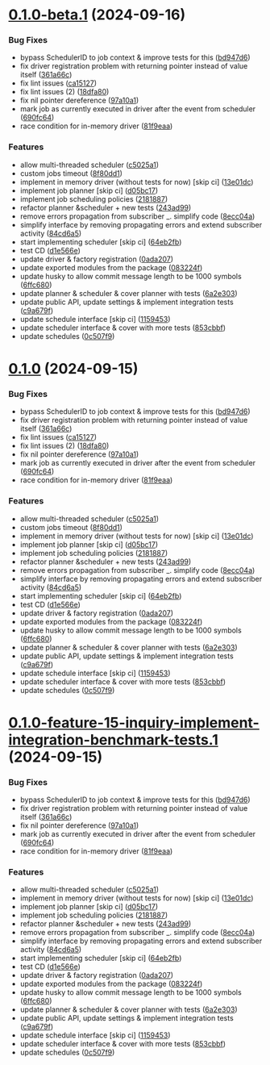 # [0.1.0-beta.1](https://github.com/misikdmytro/gotick/compare/v0.0.1...v0.1.0-beta.1) (2024-09-16)


### Bug Fixes

* bypass SchedulerID to job context & improve tests for this ([bd947d6](https://github.com/misikdmytro/gotick/commit/bd947d65985376b5ed9da804d3d9b93ccd49fe49))
* fix driver registration problem with returning pointer instead of value itself ([361a66c](https://github.com/misikdmytro/gotick/commit/361a66cfe6ffa2463c1d3f5425a913016636e528))
* fix lint issues ([ca15127](https://github.com/misikdmytro/gotick/commit/ca151273dcb17335c633e9b2ca36268ba3fa8cfa))
* fix lint issues (2) ([18dfa80](https://github.com/misikdmytro/gotick/commit/18dfa803f591bddc2c904dc112b6036e605d6f60))
* fix nil pointer dereference ([97a10a1](https://github.com/misikdmytro/gotick/commit/97a10a14fe1b42c772392af23345368f389c0b0d))
* mark job as currently executed in driver after the event from scheduler ([690fc64](https://github.com/misikdmytro/gotick/commit/690fc6485c70b2862fa1e39125c87b01106b3f5e))
* race condition for in-memory driver ([81f9eaa](https://github.com/misikdmytro/gotick/commit/81f9eaaae9cffd8d9ef62fabf0dae590d2aec53a))


### Features

* allow multi-threaded scheduler ([c5025a1](https://github.com/misikdmytro/gotick/commit/c5025a1cc31cb8eb8f2015dd1d6f8e939a12ab26))
* custom jobs timeout ([8f80dd1](https://github.com/misikdmytro/gotick/commit/8f80dd15ad64b3f44a1ddd3deefe2fa1f109504d))
* implement in memory driver (without tests for now) [skip ci] ([13e01dc](https://github.com/misikdmytro/gotick/commit/13e01dcf6f5e54e3b4937563a5d643d689f73638))
* implement job planner [skip ci] ([d05bc17](https://github.com/misikdmytro/gotick/commit/d05bc17c6b2a3b2f68e88e438f06ccf56ac0d2ec))
* implement job scheduling policies ([2181887](https://github.com/misikdmytro/gotick/commit/21818876bb979556450bcae23a28c1492cbb43d4))
* refactor planner &scheduler + new tests ([243ad99](https://github.com/misikdmytro/gotick/commit/243ad99796a605346efb309e94f0228e694fdfa1))
* remove errors propagation from subscriber _. simplify code ([8ecc04a](https://github.com/misikdmytro/gotick/commit/8ecc04a8d8900ac04468e068d6c16d3386fbbc4a))
* simplify interface by removing propagating errors and extend subscriber activity ([84cd6a5](https://github.com/misikdmytro/gotick/commit/84cd6a575dc9a3adbfb5501878c562d138d6e7b5))
* start implementing scheduler [skip ci] ([64eb2fb](https://github.com/misikdmytro/gotick/commit/64eb2fb7990ad808855f748eb68eeb3122c3da58))
* test CD ([d1e566e](https://github.com/misikdmytro/gotick/commit/d1e566e87ed636983f5c382e38684cd5d282d6e0))
* update driver & factory registration ([0ada207](https://github.com/misikdmytro/gotick/commit/0ada207eec625aa58cffb0e5d235a8b46fd0a9b0))
* update exported modules from the package ([083224f](https://github.com/misikdmytro/gotick/commit/083224f06f5a81e2780fc60196bd02bdf9b8af4d))
* update husky to allow commit message length to be 1000 symbols ([6ffc680](https://github.com/misikdmytro/gotick/commit/6ffc680194efe51d07d6124eed53351ba79c6028))
* update planner & scheduler & cover planner with tests ([6a2e303](https://github.com/misikdmytro/gotick/commit/6a2e30335ec449fd2a02757db6c0c5e60cea8b5c))
* update public API, update settings & implement integration tests ([c9a679f](https://github.com/misikdmytro/gotick/commit/c9a679ff47a30a92bb8ae01bea1b5f72e8af709f))
* update schedule interface [skip ci] ([1159453](https://github.com/misikdmytro/gotick/commit/115945383855660926e67c5ec5db0cfab9e62346))
* update scheduler interface & cover with more tests ([853cbbf](https://github.com/misikdmytro/gotick/commit/853cbbfd529f7b1e2e1b2f54030d7e63eace5c5a))
* update schedules ([0c507f9](https://github.com/misikdmytro/gotick/commit/0c507f9135cd9d039d47b1a8e4c2cf9446284247))

# [0.1.0](https://github.com/misikdmytro/gotick/compare/v0.0.1...v0.1.0) (2024-09-15)


### Bug Fixes

* bypass SchedulerID to job context & improve tests for this ([bd947d6](https://github.com/misikdmytro/gotick/commit/bd947d65985376b5ed9da804d3d9b93ccd49fe49))
* fix driver registration problem with returning pointer instead of value itself ([361a66c](https://github.com/misikdmytro/gotick/commit/361a66cfe6ffa2463c1d3f5425a913016636e528))
* fix lint issues ([ca15127](https://github.com/misikdmytro/gotick/commit/ca151273dcb17335c633e9b2ca36268ba3fa8cfa))
* fix lint issues (2) ([18dfa80](https://github.com/misikdmytro/gotick/commit/18dfa803f591bddc2c904dc112b6036e605d6f60))
* fix nil pointer dereference ([97a10a1](https://github.com/misikdmytro/gotick/commit/97a10a14fe1b42c772392af23345368f389c0b0d))
* mark job as currently executed in driver after the event from scheduler ([690fc64](https://github.com/misikdmytro/gotick/commit/690fc6485c70b2862fa1e39125c87b01106b3f5e))
* race condition for in-memory driver ([81f9eaa](https://github.com/misikdmytro/gotick/commit/81f9eaaae9cffd8d9ef62fabf0dae590d2aec53a))


### Features

* allow multi-threaded scheduler ([c5025a1](https://github.com/misikdmytro/gotick/commit/c5025a1cc31cb8eb8f2015dd1d6f8e939a12ab26))
* custom jobs timeout ([8f80dd1](https://github.com/misikdmytro/gotick/commit/8f80dd15ad64b3f44a1ddd3deefe2fa1f109504d))
* implement in memory driver (without tests for now) [skip ci] ([13e01dc](https://github.com/misikdmytro/gotick/commit/13e01dcf6f5e54e3b4937563a5d643d689f73638))
* implement job planner [skip ci] ([d05bc17](https://github.com/misikdmytro/gotick/commit/d05bc17c6b2a3b2f68e88e438f06ccf56ac0d2ec))
* implement job scheduling policies ([2181887](https://github.com/misikdmytro/gotick/commit/21818876bb979556450bcae23a28c1492cbb43d4))
* refactor planner &scheduler + new tests ([243ad99](https://github.com/misikdmytro/gotick/commit/243ad99796a605346efb309e94f0228e694fdfa1))
* remove errors propagation from subscriber _. simplify code ([8ecc04a](https://github.com/misikdmytro/gotick/commit/8ecc04a8d8900ac04468e068d6c16d3386fbbc4a))
* simplify interface by removing propagating errors and extend subscriber activity ([84cd6a5](https://github.com/misikdmytro/gotick/commit/84cd6a575dc9a3adbfb5501878c562d138d6e7b5))
* start implementing scheduler [skip ci] ([64eb2fb](https://github.com/misikdmytro/gotick/commit/64eb2fb7990ad808855f748eb68eeb3122c3da58))
* test CD ([d1e566e](https://github.com/misikdmytro/gotick/commit/d1e566e87ed636983f5c382e38684cd5d282d6e0))
* update driver & factory registration ([0ada207](https://github.com/misikdmytro/gotick/commit/0ada207eec625aa58cffb0e5d235a8b46fd0a9b0))
* update exported modules from the package ([083224f](https://github.com/misikdmytro/gotick/commit/083224f06f5a81e2780fc60196bd02bdf9b8af4d))
* update husky to allow commit message length to be 1000 symbols ([6ffc680](https://github.com/misikdmytro/gotick/commit/6ffc680194efe51d07d6124eed53351ba79c6028))
* update planner & scheduler & cover planner with tests ([6a2e303](https://github.com/misikdmytro/gotick/commit/6a2e30335ec449fd2a02757db6c0c5e60cea8b5c))
* update public API, update settings & implement integration tests ([c9a679f](https://github.com/misikdmytro/gotick/commit/c9a679ff47a30a92bb8ae01bea1b5f72e8af709f))
* update schedule interface [skip ci] ([1159453](https://github.com/misikdmytro/gotick/commit/115945383855660926e67c5ec5db0cfab9e62346))
* update scheduler interface & cover with more tests ([853cbbf](https://github.com/misikdmytro/gotick/commit/853cbbfd529f7b1e2e1b2f54030d7e63eace5c5a))
* update schedules ([0c507f9](https://github.com/misikdmytro/gotick/commit/0c507f9135cd9d039d47b1a8e4c2cf9446284247))

# [0.1.0-feature-15-inquiry-implement-integration-benchmark-tests.1](https://github.com/misikdmytro/gotick/compare/v0.0.1...v0.1.0-feature-15-inquiry-implement-integration-benchmark-tests.1) (2024-09-15)


### Bug Fixes

* bypass SchedulerID to job context & improve tests for this ([bd947d6](https://github.com/misikdmytro/gotick/commit/bd947d65985376b5ed9da804d3d9b93ccd49fe49))
* fix driver registration problem with returning pointer instead of value itself ([361a66c](https://github.com/misikdmytro/gotick/commit/361a66cfe6ffa2463c1d3f5425a913016636e528))
* fix nil pointer dereference ([97a10a1](https://github.com/misikdmytro/gotick/commit/97a10a14fe1b42c772392af23345368f389c0b0d))
* mark job as currently executed in driver after the event from scheduler ([690fc64](https://github.com/misikdmytro/gotick/commit/690fc6485c70b2862fa1e39125c87b01106b3f5e))
* race condition for in-memory driver ([81f9eaa](https://github.com/misikdmytro/gotick/commit/81f9eaaae9cffd8d9ef62fabf0dae590d2aec53a))


### Features

* allow multi-threaded scheduler ([c5025a1](https://github.com/misikdmytro/gotick/commit/c5025a1cc31cb8eb8f2015dd1d6f8e939a12ab26))
* implement in memory driver (without tests for now) [skip ci] ([13e01dc](https://github.com/misikdmytro/gotick/commit/13e01dcf6f5e54e3b4937563a5d643d689f73638))
* implement job planner [skip ci] ([d05bc17](https://github.com/misikdmytro/gotick/commit/d05bc17c6b2a3b2f68e88e438f06ccf56ac0d2ec))
* implement job scheduling policies ([2181887](https://github.com/misikdmytro/gotick/commit/21818876bb979556450bcae23a28c1492cbb43d4))
* refactor planner &scheduler + new tests ([243ad99](https://github.com/misikdmytro/gotick/commit/243ad99796a605346efb309e94f0228e694fdfa1))
* remove errors propagation from subscriber _. simplify code ([8ecc04a](https://github.com/misikdmytro/gotick/commit/8ecc04a8d8900ac04468e068d6c16d3386fbbc4a))
* simplify interface by removing propagating errors and extend subscriber activity ([84cd6a5](https://github.com/misikdmytro/gotick/commit/84cd6a575dc9a3adbfb5501878c562d138d6e7b5))
* start implementing scheduler [skip ci] ([64eb2fb](https://github.com/misikdmytro/gotick/commit/64eb2fb7990ad808855f748eb68eeb3122c3da58))
* test CD ([d1e566e](https://github.com/misikdmytro/gotick/commit/d1e566e87ed636983f5c382e38684cd5d282d6e0))
* update driver & factory registration ([0ada207](https://github.com/misikdmytro/gotick/commit/0ada207eec625aa58cffb0e5d235a8b46fd0a9b0))
* update exported modules from the package ([083224f](https://github.com/misikdmytro/gotick/commit/083224f06f5a81e2780fc60196bd02bdf9b8af4d))
* update husky to allow commit message length to be 1000 symbols ([6ffc680](https://github.com/misikdmytro/gotick/commit/6ffc680194efe51d07d6124eed53351ba79c6028))
* update planner & scheduler & cover planner with tests ([6a2e303](https://github.com/misikdmytro/gotick/commit/6a2e30335ec449fd2a02757db6c0c5e60cea8b5c))
* update public API, update settings & implement integration tests ([c9a679f](https://github.com/misikdmytro/gotick/commit/c9a679ff47a30a92bb8ae01bea1b5f72e8af709f))
* update schedule interface [skip ci] ([1159453](https://github.com/misikdmytro/gotick/commit/115945383855660926e67c5ec5db0cfab9e62346))
* update scheduler interface & cover with more tests ([853cbbf](https://github.com/misikdmytro/gotick/commit/853cbbfd529f7b1e2e1b2f54030d7e63eace5c5a))
* update schedules ([0c507f9](https://github.com/misikdmytro/gotick/commit/0c507f9135cd9d039d47b1a8e4c2cf9446284247))
